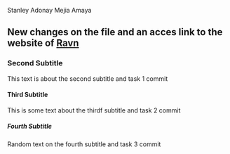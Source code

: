 Stanley Adonay Mejia Amaya

## New changes on the file and an acces link to the website of [Ravn](https://ravn.co/)

### Second Subtitle

This text is about the second subtitle and task 1 commit

#### Third Subtitle

This is some text about the thirdf subtitle and task 2 commit

##### Fourth Subtitle

Random text on the fourth subtitle and task 3 commit